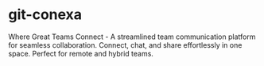 # git-conexa
Where Great Teams Connect - A streamlined team communication platform for seamless collaboration. Connect, chat, and share effortlessly in one space. Perfect for remote and hybrid teams.
